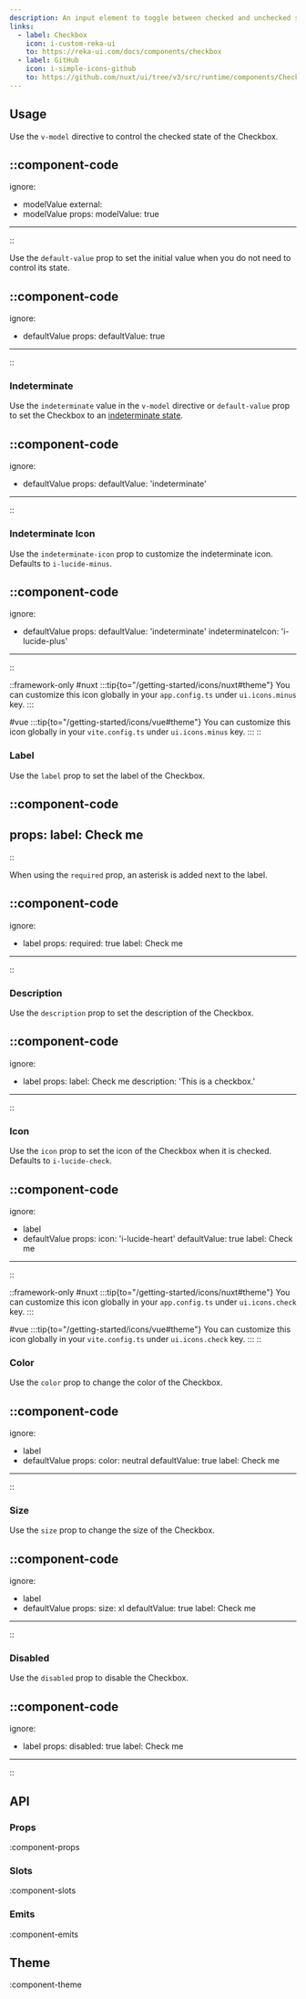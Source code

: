 ```yaml
---
description: An input element to toggle between checked and unchecked states.
links:
  - label: Checkbox
    icon: i-custom-reka-ui
    to: https://reka-ui.com/docs/components/checkbox
  - label: GitHub
    icon: i-simple-icons-github
    to: https://github.com/nuxt/ui/tree/v3/src/runtime/components/Checkbox.vue
---
```


## Usage

Use the `v-model` directive to control the checked state of the Checkbox.

::component-code
---
ignore:
  - modelValue
external:
  - modelValue
props:
  modelValue: true
---
::

Use the `default-value` prop to set the initial value when you do not need to control its state.

::component-code
---
ignore:
  - defaultValue
props:
  defaultValue: true
---
::

### Indeterminate

Use the `indeterminate` value in the `v-model` directive or `default-value` prop to set the Checkbox to an [indeterminate state](https://developer.mozilla.org/en-US/docs/Web/HTML/Element/input/checkbox#indeterminate_state_checkboxes).

::component-code
---
ignore:
  - defaultValue
props:
  defaultValue: 'indeterminate'
---
::

### Indeterminate Icon

Use the `indeterminate-icon` prop to customize the indeterminate icon. Defaults to `i-lucide-minus`.

::component-code
---
ignore:
  - defaultValue
props:
  defaultValue: 'indeterminate'
  indeterminateIcon: 'i-lucide-plus'
---
::

::framework-only
#nuxt
:::tip{to="/getting-started/icons/nuxt#theme"}
You can customize this icon globally in your `app.config.ts` under `ui.icons.minus` key.
:::

#vue
:::tip{to="/getting-started/icons/vue#theme"}
You can customize this icon globally in your `vite.config.ts` under `ui.icons.minus` key.
:::
::

### Label

Use the `label` prop to set the label of the Checkbox.

::component-code
---
props:
  label: Check me
---
::

When using the `required` prop, an asterisk is added next to the label.

::component-code
---
ignore:
  - label
props:
  required: true
  label: Check me
---
::

### Description

Use the `description` prop to set the description of the Checkbox.

::component-code
---
ignore:
  - label
props:
  label: Check me
  description: 'This is a checkbox.'
---
::

### Icon

Use the `icon` prop to set the icon of the Checkbox when it is checked. Defaults to `i-lucide-check`.

::component-code
---
ignore:
  - label
  - defaultValue
props:
  icon: 'i-lucide-heart'
  defaultValue: true
  label: Check me
---
::

::framework-only
#nuxt
:::tip{to="/getting-started/icons/nuxt#theme"}
You can customize this icon globally in your `app.config.ts` under `ui.icons.check` key.
:::

#vue
:::tip{to="/getting-started/icons/vue#theme"}
You can customize this icon globally in your `vite.config.ts` under `ui.icons.check` key.
:::
::

### Color

Use the `color` prop to change the color of the Checkbox.

::component-code
---
ignore:
  - label
  - defaultValue
props:
  color: neutral
  defaultValue: true
  label: Check me
---
::

### Size

Use the `size` prop to change the size of the Checkbox.

::component-code
---
ignore:
  - label
  - defaultValue
props:
  size: xl
  defaultValue: true
  label: Check me
---
::

### Disabled

Use the `disabled` prop to disable the Checkbox.

::component-code
---
ignore:
  - label
props:
  disabled: true
  label: Check me
---
::

## API

### Props

:component-props

### Slots

:component-slots

### Emits

:component-emits

## Theme

:component-theme
